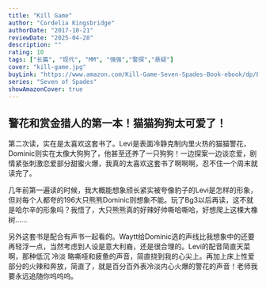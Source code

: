 ```yaml
---
title: "Kill Game"
author: "Cordelia Kingsbridge"
authorDate: "2017-10-21"
reviewDate: "2025-04-28"
description: ""
rating: 10
tags: ["长篇", "现代", "MM", "强强","警探","悬疑"]
cover: "kill-game.jpg"
buyLink: "https://www.amazon.com/Kill-Game-Seven-Spades-Book-ebook/dp/B076NXS47G"
series: "Seven of Spades"
showAmazonCover: true
---
```


## 警花和赏金猎人的第一本！猫猫狗狗太可爱了！

第二次读，实在是太喜欢这套书了。Levi是表面冷静克制内里火热的猫猫警花，Dominic则实在太像大狗狗了，他甚至还养了一只狗狗！一边探案一边谈恋爱，剧情紧张刺激恋爱部分甜蜜火爆，我真的太喜欢这套书了啊啊啊，忍不住一个周末就读完了。

几年前第一遍读的时候，我大概能想象颀长紧实被夸像豹子的Levi是怎样的形象，但对每个人都夸的196大只熊熊Dominic则想象不能。玩了Bg3以后再读，这不就是哈尔辛的形象吗？我悟了，大只熊熊真的好辣好帅嘶哈嘶哈，好想爬上这棵大橡树……

另外这套书是配合有声书一起看的。Waytt给Dominic选的声线比我想象中的还要再轻浮一点，当然考虑到人设是意大利裔，还是很合理的。Levi的配音简直天菜啊，那种低沉 冷淡 略嘶哑和疲惫的声音，简直挠到我的心尖上。再加上床上性爱部分的火辣和奔放，简直了，就是百分百外表冷淡内心火爆的警花的声音！老师我要永远追随你呜呜呜。